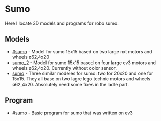 # Sumo

Here I locate 3D models and programs for robo sumo.

## Models
* [#sumo](./#sumo.lxf) - Model for sumo 15x15 based on two large nxt motors and wheels ø62,4x20
* [sumo_2](./sumo_2.lxf) - Model for sumo 15x15 based on four large ev3 motors and wheels ø62,4x20. Currently without color sensor.
* [sumo](./sumo.lxf) - Three similar modeles for sumo: two for 20x20 and one for 15x15. They all base on two lagre lego technic motors and wheels ø62,4x20. Absolutely need some fixes in the ladle part.

## Program
* [#sumo](./#sumo.ev3) - Basic program for sumo that was written on ev3